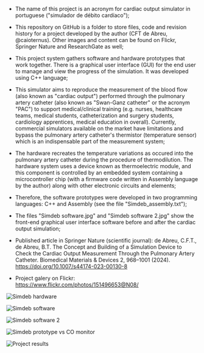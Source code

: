- The name of this project is an acronym for cardiac output simulator in portuguese ("simulador de débito cardíaco");
  
- This repository on GitHub is a folder to store files, code and revision history for a project developed by the author (CFT de Abreu, @caioternus). Other images and content can be found on Flickr, Springer Nature and ResearchGate as well;

- This project system gathers software and hardware prototypes that work together. There is a graphical user interface (GUI) for the end user to manage and view the progress of the simulation. It was developed using C++ language;

- This simulator aims to reproduce the measurement of the blood flow (also known as "cardiac output") performed through the pulmonary artery catheter (also known as "Swan-Ganz catheter" or the acronym "PAC") to support medical/clinical training (e.g. nurses, healthcare teams, medical students, catheterization and surgery students, cardiology apprentices, medical education in overall). Currently, commercial simulators available on the market have limitations and bypass the pulmonary artery catheter's thermistor (temperature sensor) which is an indispensable part of the measurement system;

- The hardware recreates the temperature variations as occured into the pulmonary artery catheter during the procedure of thermodilution. The hardware system uses a device known as thermoelectric module, and this component is controlled by an embedded system containing a microcontroller chip (with a firmware code written in Assembly language by the author) along with other electronic circuits and elements;

- Therefore, the software prototypes were developed in two programming languages: C++ and Assembly (see the file "Simdeb_assembly.txt");
  
- The files "Simdeb software.jpg" and "Simdeb software 2.jpg" show the front-end graphical user interface software before and after the cardiac output simulation;

- Published article in Springer Nature (scientific journal): de Abreu, C.F.T., de Abreu, B.T. The Concept and Building of a Simulation Device to Check the Cardiac Output Measurement Through the Pulmonary Artery Catheter. Biomedical Materials & Devices 2, 968–1001 (2024). https://doi.org/10.1007/s44174-023-00130-8
- Project galery on Flickr: https://www.flickr.com/photos/151496653@N08/

![Simdeb hardware](https://github.com/user-attachments/assets/9644849f-1ea8-4f04-88c8-c3a2fe47fe6a)

![Simdeb software](https://github.com/user-attachments/assets/fb1691d5-3dbb-4b35-9ee6-6aa48c1f9788)

![Simdeb software 2](https://github.com/user-attachments/assets/487ddc5f-ecd0-47f6-9d2c-8090072f3f83)

![Simdeb prototype vs CO monitor](https://github.com/user-attachments/assets/4ed9eac3-96b5-4124-82cb-5764505fd465)

![Project results](https://github.com/user-attachments/assets/a968b900-6957-486c-a166-9bc8ec375f8d)

